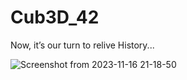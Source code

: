 # Cub3D_42
Now, it’s our turn to relive History...

![Screenshot from 2023-11-16 21-18-50](https://github.com/LuckyIntegral/Cub3D_42/assets/69326654/df0352ff-23b8-47cc-998c-8aa4e4a638ec)
